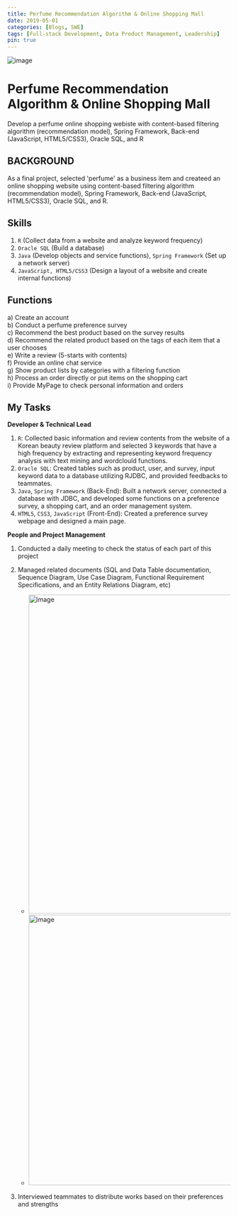 ```yaml
---
title: Perfume Recommendation Algorithm & Online Shopping Mall 
date: 2019-05-01
categories: [Blogs, SWE]
tags: [Full-stack Development, Data Product Management, Leadership]
pin: true
---
```

![image](https://github.com/user-attachments/assets/c16f2df4-0274-4af2-82e5-9ca61ca72d29)


# Perfume Recommendation Algorithm & Online Shopping Mall
Develop a perfume online shopping webiste with content-based filtering algorithm (recommendation model), Spring Framework, Back-end (JavaScript, HTML5/CSS3), Oracle SQL, and R

## BACKGROUND
As a final project, selected 'perfume' as a business item and createed an online shopping website using content-based filtering algorithm (recommendation model), Spring Framework, Back-end (JavaScript, HTML5/CSS3), Oracle SQL, and R. 

## Skills
1. `R` (Collect data from a website and analyze keyword frequency)
2. `Oracle SQL` (Build a database)
3. `Java` (Develop objects and service functions), `Spring Framework` (Set up a network server)
4. `JavaScript, HTML5/CSS3` (Design a layout of a website and create internal functions)

## Functions
a) Create an account <br>
b) Conduct a perfume preference survey  <br>
c) Recommend the best product based on the survey results <br>
d) Recommend the related product based on the tags of each item that a user chooses  <br>
e) Write a review (5-starts with contents)  <br>
f) Provide an online chat service <br>
g) Show product lists by categories with a filtering function <br>
h) Process an order directly or put items on the shopping cart     <br>
i) Provide MyPage to check personal information and orders <br>

## My Tasks

**Developer & Technical Lead**
1. `R`: Collected basic information and review contents from the website of a Korean beauty review platform and selected 3 keywords that have a high frequency by extracting and representing keyword frequency analysis with text mining and wordclould functions.
2. `Oracle SQL`: Created tables such as product, user, and survey, input keyword data to a database utilizing RJDBC, and provided feedbacks to teammates.
3. `Java`, `Spring Framework` (Back-End): Built a network server, connected a database with JDBC, and developed some functions on a preference survey, a shopping cart, and an order management system. 
4. `HTML5`, `CSS3`, `JavaScript` (Front-End): Created a preference survey webpage and designed a main page.

**People and Project Management**
1. Conducted a daily meeting to check the status of each part of this project
2. Managed related documents (SQL and Data Table documentation, Sequence Diagram, Use Case Diagram, Functional Requirement Specifications, and an Entity Relations Diagram, etc)
   - <img width="719" alt="image" src="https://github.com/user-attachments/assets/2f34df8b-c1fa-4adf-98e2-18c0c70582d3">
   - <img width="610" alt="image" src="https://github.com/user-attachments/assets/75897183-cd4b-42e5-9f1b-4a8e2fb3676e">


4. Interviewed teammates to distribute works based on their preferences and strengths

